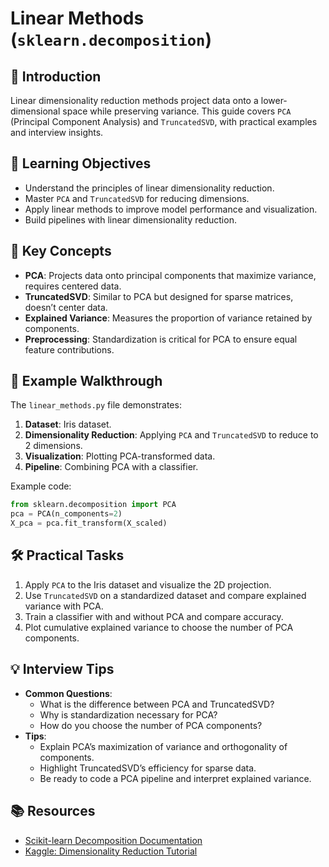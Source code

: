 # Linear Methods (`sklearn.decomposition`)

## 📖 Introduction
Linear dimensionality reduction methods project data onto a lower-dimensional space while preserving variance. This guide covers `PCA` (Principal Component Analysis) and `TruncatedSVD`, with practical examples and interview insights.

## 🎯 Learning Objectives
- Understand the principles of linear dimensionality reduction.
- Master `PCA` and `TruncatedSVD` for reducing dimensions.
- Apply linear methods to improve model performance and visualization.
- Build pipelines with linear dimensionality reduction.

## 🔑 Key Concepts
- **PCA**: Projects data onto principal components that maximize variance, requires centered data.
- **TruncatedSVD**: Similar to PCA but designed for sparse matrices, doesn’t center data.
- **Explained Variance**: Measures the proportion of variance retained by components.
- **Preprocessing**: Standardization is critical for PCA to ensure equal feature contributions.

## 📝 Example Walkthrough
The `linear_methods.py` file demonstrates:
1. **Dataset**: Iris dataset.
2. **Dimensionality Reduction**: Applying `PCA` and `TruncatedSVD` to reduce to 2 dimensions.
3. **Visualization**: Plotting PCA-transformed data.
4. **Pipeline**: Combining PCA with a classifier.

Example code:
```python
from sklearn.decomposition import PCA
pca = PCA(n_components=2)
X_pca = pca.fit_transform(X_scaled)
```

## 🛠️ Practical Tasks
1. Apply `PCA` to the Iris dataset and visualize the 2D projection.
2. Use `TruncatedSVD` on a standardized dataset and compare explained variance with PCA.
3. Train a classifier with and without PCA and compare accuracy.
4. Plot cumulative explained variance to choose the number of PCA components.

## 💡 Interview Tips
- **Common Questions**:
  - What is the difference between PCA and TruncatedSVD?
  - Why is standardization necessary for PCA?
  - How do you choose the number of PCA components?
- **Tips**:
  - Explain PCA’s maximization of variance and orthogonality of components.
  - Highlight TruncatedSVD’s efficiency for sparse data.
  - Be ready to code a PCA pipeline and interpret explained variance.

## 📚 Resources
- [Scikit-learn Decomposition Documentation](https://scikit-learn.org/stable/modules/decomposition.html)
- [Kaggle: Dimensionality Reduction Tutorial](https://www.kaggle.com/learn/feature-engineering)